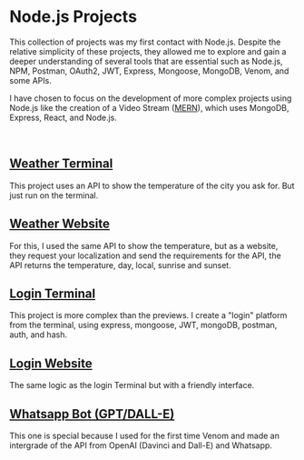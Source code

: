 # Node.js Projects

This collection of projects was my first contact with Node.js. Despite the relative simplicity of these projects, they allowed me to explore and gain a deeper understanding of several tools that are essential such as Node.js, NPM, Postman, OAuth2, JWT, Express, Mongoose, MongoDB, Venom, and some APIs.

I have chosen to focus on the development of more complex projects using Node.js like the creation of a Video Stream ([MERN](https://github.com/renanbotasse/mern-videostream)), which uses MongoDB, Express, React, and Node.js.

<br>

## [Weather Terminal](https://github.com/renanbotasse/nodejs-projects/tree/main/node-weather-terminal)

This project uses an API to show the temperature of the city you ask for. But just run on the terminal.

## [Weather Website](https://github.com/renanbotasse/nodejs-projects/tree/main/node-weather-web)

For this, I used the same API to show the temperature, but as a website, they request your localization and send the requirements for the API, the API returns the temperature, day, local, sunrise and sunset.

## [Login Terminal](https://github.com/renanbotasse/nodejs-projects/tree/main/node-login)

This project is more complex than the previews. I create a "login" platform from the terminal, using express, mongoose, JWT, mongoDB, postman, auth, and hash.

## [Login Website](https://github.com/renanbotasse/nodejs-projects/tree/main/node-server)

The same logic as the login Terminal but with a friendly interface.

## [Whatsapp Bot (GPT/DALL-E)](https://github.com/renanbotasse/nodejs-projects/tree/main/node-whatsappGpt)

This one is special because I used for the first time Venom and made an intergrade of the API from OpenAI (Davinci and Dall-E) and Whatsapp.
